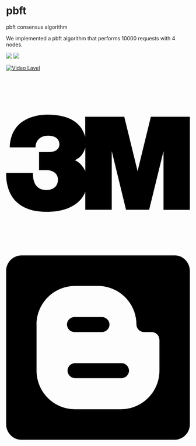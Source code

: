 # pbft
pbft consensus algorithm

We implemented a pbft algorithm that performs 10000 requests with 4 nodes.

<img src="https://img.shields.io/badge/3M-FF0000?style=flat-square&logo=3M&logoColor=black"/>
<img src="https://img.shields.io/badge/Blogger-FF5722?style=flat-square&logo=Blogger&logoColor=white"/>

[![Video Lavel](http://img.youtube.com/vi/OruqYXaOID8/0.jpg)](https://www.youtube.com/watch?v=OruqYXaOID8)
<svg role="img" viewBox="0 0 24 24" xmlns="http://www.w3.org/2000/svg"><title>3M</title><path d="M18.903 5.954L17.17 13.03l-1.739-7.076h-5.099v2.613C9.72 6.28 7.56 5.706 5.558 5.674 3.12 5.641.563 6.701.469 9.936h3.373c0-.977.747-1.536 1.588-1.523 1.032-.008 1.508.434 1.533 1.124-.036.597-.387 1.014-1.525 1.014H4.303V12.9h1.03c.584 0 1.399.319 1.431 1.155.04.995-.652 1.435-1.501 1.443-1.517-.053-1.763-1.225-1.763-2.23H0c.015.677-.151 5.091 5.337 5.059 2.629.025 4.464-1.085 5.003-2.613v2.342h3.455v-7.632l1.867 7.634h3.018l1.875-7.626v7.634H24V5.954h-5.097zm-8.561 7.06c-.429-.893-1.034-1.284-1.376-1.407.714-.319 1.09-.751 1.376-1.614v3.021z"/></svg>
<svg role="img" viewBox="0 0 24 24" xmlns="http://www.w3.org/2000/svg"><title>Blogger</title><path d="M21.976 24H2.026C.9 24 0 23.1 0 21.976V2.026C0 .9.9 0 2.025 0H22.05C23.1 0 24 .9 24 2.025v19.95C24 23.1 23.1 24 21.976 24zM12 3.975H9c-2.775 0-5.025 2.25-5.025 5.025v6c0 2.774 2.25 5.024 5.025 5.024h6c2.774 0 5.024-2.25 5.024-5.024v-3.975c0-.6-.45-1.05-1.05-1.05H18c-.524 0-.976-.45-.976-.976 0-2.776-2.25-5.026-5.024-5.026zm3.074 12H9c-.525 0-.975-.45-.975-.975s.45-.976.975-.976h6.074c.526 0 .977.45.977.976s-.45.976-.975.976zm-2.55-7.95c.527 0 .976.45.976.975s-.45.975-.975.975h-3.6c-.525 0-.976-.45-.976-.975s.45-.975.975-.975h3.6z"/></svg>
